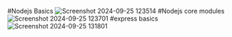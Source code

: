 #Nodejs Basics
![Screenshot 2024-09-25 123514](https://github.com/user-attachments/assets/276b747e-c140-4eba-bce7-fc4f4da850ec)
#Nodejs core modules
![Screenshot 2024-09-25 123701](https://github.com/user-attachments/assets/da90a1a0-e23e-458a-8daf-2fedcc6d9c69)
#express basics
![Screenshot 2024-09-25 131801](https://github.com/user-attachments/assets/bc513ce0-bddb-4de6-bd61-87bee0ff8bf7)


